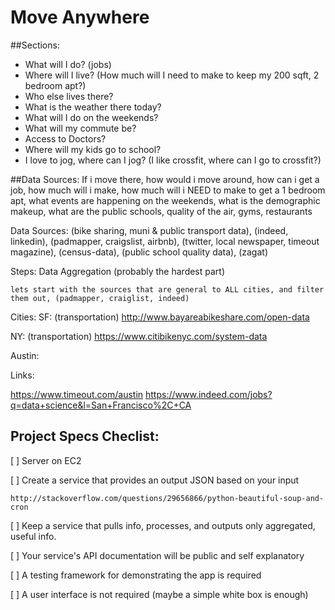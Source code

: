# Move Anywhere


##Sections:

* What will I do? (jobs)
* Where will I live? (How much will I need to make to keep my 200 sqft, 2 bedroom apt?)
* Who else lives there?
* What is the weather there today?
* What will I do on the weekends?
* What will my commute be?
* Access to Doctors?
* Where will my kids go to school?
* I love to jog, where can I jog? (I like crossfit, where can I go to crossfit?)




##Data Sources:
If i move there, how would i move around, how can i get a job, how much will i make, how much will i NEED to make to get a 1 bedroom apt, what events are happening on the weekends, what is the demographic makeup, what are the public schools, quality of the air, gyms, restaurants

Data Sources:
(bike sharing, muni & public transport data), (indeed, linkedin), (padmapper, craigslist, airbnb), (twitter, local newspaper, timeout magazine), (census-data), (public school quality data), (zagat)






Steps:
Data Aggregation (probably the hardest part)

    lets start with the sources that are general to ALL cities, and filter them out, (padmapper, craiglist, indeed)


Cities:
SF:
(transportation)
http://www.bayareabikeshare.com/open-data

NY:
(transportation)
https://www.citibikenyc.com/system-data

Austin:


Links:

https://www.timeout.com/austin
https://www.indeed.com/jobs?q=data+science&l=San+Francisco%2C+CA


## Project Specs Checlist:

[ ] Server on EC2

[ ] Create a service that provides an output JSON based on your input

    http://stackoverflow.com/questions/29656866/python-beautiful-soup-and-cron

[ ] Keep a service that pulls info, processes, and outputs only aggregated, useful info.

[ ] Your service's API documentation will be public and self explanatory

[ ] A testing framework for demonstrating the app is required

[ ] A user interface is not required (maybe a simple white box is enough)
